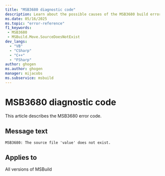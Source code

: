 ```yaml
---
title: "MSB3680 diagnostic code"
description: Learn about the possible causes of the MSB3680 build error, and get troubleshooting tips.
ms.date: 05/16/2025
ms.topic: "error-reference"
f1_keywords:
 - MSB3680
 - MSBuild.Move.SourceDoesNotExist
dev_langs:
  - "VB"
  - "CSharp"
  - "C++"
  - "FSharp"
author: ghogen
ms.author: ghogen
manager: mijacobs
ms.subservice: msbuild
---
```


# MSB3680 diagnostic code

<!-- :::ErrorDefinitionDescription::: -->
<!-- :::editable-content name="introDescription"::: -->
This article describes the MSB3680 error code.
<!-- :::editable-content-end::: -->

## Message text

<!-- :::editable-content name="messageText"::: -->
`MSB3680: The source file 'value' does not exist.`
<!-- :::editable-content-end::: -->
<!-- MSB3680: The source file "{0}" does not exist. -->

<!-- :::editable-content name="postOutputDescription"::: -->
<!--
{StrBegin="MSB3680: "}
-->
<!-- :::editable-content-end::: -->
<!-- :::ErrorDefinitionDescription-end::: -->

## Applies to

All versions of MSBuild
